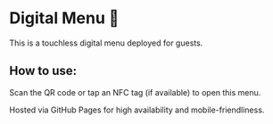 # Digital Menu 📲
This is a touchless digital menu deployed for guests.

## How to use:
Scan the QR code or tap an NFC tag (if available) to open this menu.

Hosted via GitHub Pages for high availability and mobile-friendliness.
